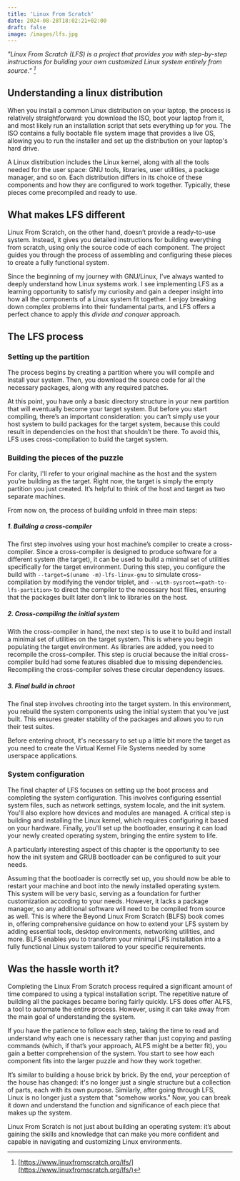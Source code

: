 ```yaml
---
title: 'Linux From Scratch'
date: 2024-08-28T18:02:21+02:00
draft: false
image: /images/lfs.jpg
---
```



<cite> "Linux From Scratch (LFS) is a project that provides you with step-by-step instructions for building your own customized Linux system entirely from source." [^1]</cite>

[^1]: [https://www.linuxfromscratch.org/lfs/](https://www.linuxfromscratch.org/lfs/)

## Understanding a linux distribution

When you install a common Linux distribution on your laptop, the process is relatively straightforward: you download the ISO, boot your laptop from it, and most likely run an installation script that sets everything up for you. The ISO contains a fully bootable file system image that provides a live OS, allowing you to run the installer and set up the distribution on your laptop's hard drive.

A Linux distribution includes the Linux kernel, along with all the tools needed for the user space: GNU tools, libraries, user utilities, a package manager, and so on. Each distribution differs in its choice of these components and how they are configured to work together. Typically, these pieces come precompiled and ready to use.

## What makes LFS different

Linux From Scratch, on the other hand, doesn’t provide a ready-to-use system. Instead, it gives you detailed instructions for building everything from scratch, using only the source code of each component. The project guides you through the process of assembling and configuring these pieces to create a fully functional system.

Since the beginning of my journey with GNU/Linux, I've always wanted to deeply understand how Linux systems work. I see implementing LFS as a learning opportunity to satisfy my curiosity and gain a deeper insight into how all the components of a Linux system fit together. I enjoy breaking down complex problems into their fundamental parts, and LFS offers a perfect chance to apply this _divide and conquer_ approach.

## The LFS process

### Setting up the partition

The process begins by creating a partition where you will compile and install your system. Then, you download the source code for all the necessary packages, along with any required patches.

At this point, you have only a basic directory structure in your new partition that will eventually become your target system. But before you start compiling, there’s an important consideration: you can’t simply use your host system to build packages for the target system, because this could result in dependencies on the host that shouldn’t be there. To avoid this, LFS uses cross-compilation to build the target system.

### Building the pieces of the puzzle

For clarity, I'll refer to your original machine as the host and the system you’re building as the target. Right now, the target is simply the empty partition you just created. It’s helpful to think of the host and target as two separate machines.

From now on, the process of building unfold in three main steps:

##### 1. Building a cross-compiler

The first step involves using your host machine’s compiler to create a cross-compiler. Since a cross-compiler is designed to produce software for a different system (the target), it can be used to build a minimal set of utilities specifically for the target environment. During this step, you configure the build with `--target=$(uname -m)-lfs-linux-gnu` to simulate cross-compilation by modifying the vendor triplet, and `--with-sysroot=<path-to-lfs-partition>` to direct the compiler to the necessary host files, ensuring that the packages built later don’t link to libraries on the host.

##### 2. Cross-compiling the initial system

With the cross-compiler in hand, the next step is to use it to build and install a minimal set of utilities on the target system. This is where you begin populating the target environment. As libraries are added, you need to recompile the cross-compiler. This step is crucial because the initial cross-compiler build had some features disabled due to missing dependencies. Recompiling the cross-compiler solves these circular dependency issues.

##### 3. Final build in chroot

The final step involves chrooting into the target system. In this environment, you rebuild the system components using the initial system that you’ve just built. This ensures greater stability of the packages and allows you to run their test suites.

Before entering chroot, it's necessary to set up a little bit more the target as you need to create the Virtual Kernel File Systems needed by some userspace applications.

### System configuration

The final chapter of LFS focuses on setting up the boot process and completing the system configuration. This involves configuring essential system files, such as network settings, system locale, and the init system. You'll also explore how devices and modules are managed. A critical step is building and installing the Linux kernel, which requires configuring it based on your hardware. Finally, you'll set up the bootloader, ensuring it can load your newly created operating system, bringing the entire system to life.

A particularly interesting aspect of this chapter is the opportunity to see how the init system and GRUB bootloader can be configured to suit your needs.

Assuming that the bootloader is correctly set up, you should now be able to restart your machine and boot into the newly installed operating system. This system will be very basic, serving as a foundation for further customization according to your needs. However, it lacks a package manager, so any additional software will need to be compiled from source as well. This is where the Beyond Linux From Scratch (BLFS) book comes in, offering comprehensive guidance on how to extend your LFS system by adding essential tools, desktop environments, networking utilities, and more. BLFS enables you to transform your minimal LFS installation into a fully functional Linux system tailored to your specific requirements.

## Was the hassle worth it?

Completing the Linux From Scratch process required a significant amount of time compared to using a typical installation script. The repetitive nature of building all the packages became boring fairly quickly. LFS does offer ALFS, a tool to automate the entire process. However, using it can take away from the main goal of understanding the system.

If you have the patience to follow each step, taking the time to read and understand why each one is necessary rather than just copying and pasting commands (which, if that’s your approach, ALFS might be a better fit), you gain a better comprehension of the system. You start to see how each component fits into the larger puzzle and how they work together.

It’s similar to building a house brick by brick. By the end, your perception of the house has changed: it's no longer just a single structure but a collection of parts, each with its own purpose. Similarly, after going through LFS, Linux is no longer just a system that "somehow works." Now, you can break it down and understand the function and significance of each piece that makes up the system.

Linux From Scratch is not just about building an operating system: it’s about gaining the skills and knowledge that can make you more confident and capable in navigating and customizing Linux environments.
